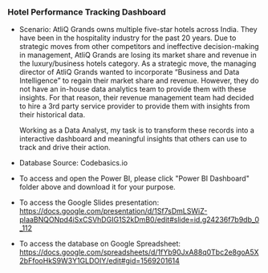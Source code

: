 ### **Hotel Performance Tracking Dashboard**

- Scenario:
  AtliQ Grands owns multiple five-star hotels across India. They have been in the hospitality industry for the past 20 years. Due to strategic moves from other competitors and ineffective decision-making in management, AtliQ Grands are losing its market share and
  revenue in the luxury/business hotels category. As a strategic move, the managing director of AtliQ Grands wanted to incorporate “Business and Data Intelligence” to regain their market share and revenue. However, they do not have an in-house data analytics team
  to provide them with these insights. For that reason, their revenue management team had decided to hire a 3rd party service provider to provide them with insights from their historical data.

  Working as a Data Analyst, my task is to transform these records into a interactive dashboard and meaningful insights that others can use to track and drive their action.

- Database Source: Codebasics.io

- To access and open the Power BI, please click "Power BI Dashboard" folder above and download it for your purpose.
- To access the Google Slides presentation: https://docs.google.com/presentation/d/1Sf7sDmLSWiZ-pIaaBNQONpd4iSxCSVhDGIG1S2kDmB0/edit#slide=id.g24236f7b9db_0_112
- To access the database on Google Spreadsheet: https://docs.google.com/spreadsheets/d/1fYb90JxA88q0Tbc2e8goA5X2bFfooHkS9W3Y1GLDOIY/edit#gid=1569201614
